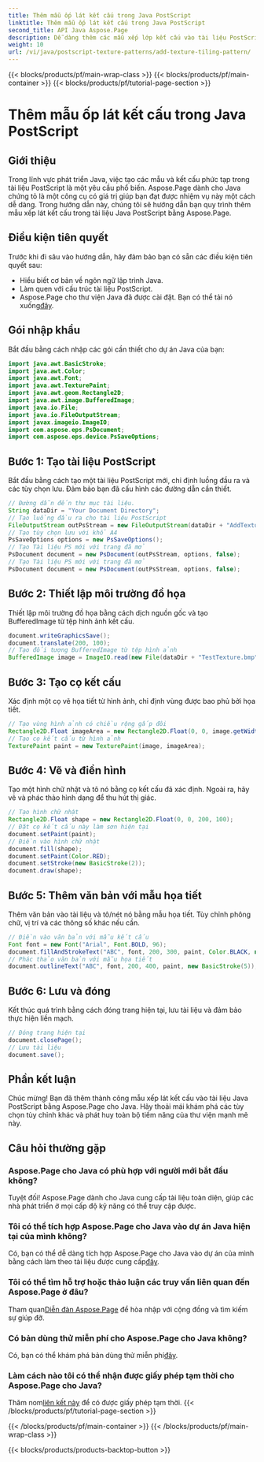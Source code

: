```yaml
---
title: Thêm mẫu ốp lát kết cấu trong Java PostScript
linktitle: Thêm mẫu ốp lát kết cấu trong Java PostScript
second_title: API Java Aspose.Page
description: Dễ dàng thêm các mẫu xếp lớp kết cấu vào tài liệu PostScript bằng Aspose.Page cho Java. Khám phá hướng dẫn tích hợp liền mạch của chúng tôi để có khả năng sáng tạo.
weight: 10
url: /vi/java/postscript-texture-patterns/add-texture-tiling-pattern/
---
```


{{< blocks/products/pf/main-wrap-class >}}
{{< blocks/products/pf/main-container >}}
{{< blocks/products/pf/tutorial-page-section >}}

# Thêm mẫu ốp lát kết cấu trong Java PostScript

## Giới thiệu
Trong lĩnh vực phát triển Java, việc tạo các mẫu và kết cấu phức tạp trong tài liệu PostScript là một yêu cầu phổ biến. Aspose.Page dành cho Java chứng tỏ là một công cụ có giá trị giúp bạn đạt được nhiệm vụ này một cách dễ dàng. Trong hướng dẫn này, chúng tôi sẽ hướng dẫn bạn quy trình thêm mẫu xếp lát kết cấu trong tài liệu Java PostScript bằng Aspose.Page.
## Điều kiện tiên quyết
Trước khi đi sâu vào hướng dẫn, hãy đảm bảo bạn có sẵn các điều kiện tiên quyết sau:
- Hiểu biết cơ bản về ngôn ngữ lập trình Java.
- Làm quen với cấu trúc tài liệu PostScript.
-  Aspose.Page cho thư viện Java đã được cài đặt. Bạn có thể tải nó xuống[đây](https://releases.aspose.com/page/java/).
## Gói nhập khẩu
Bắt đầu bằng cách nhập các gói cần thiết cho dự án Java của bạn:
```java
import java.awt.BasicStroke;
import java.awt.Color;
import java.awt.Font;
import java.awt.TexturePaint;
import java.awt.geom.Rectangle2D;
import java.awt.image.BufferedImage;
import java.io.File;
import java.io.FileOutputStream;
import javax.imageio.ImageIO;
import com.aspose.eps.PsDocument;
import com.aspose.eps.device.PsSaveOptions;
```
## Bước 1: Tạo tài liệu PostScript
Bắt đầu bằng cách tạo một tài liệu PostScript mới, chỉ định luồng đầu ra và các tùy chọn lưu. Đảm bảo bạn đã cấu hình các đường dẫn cần thiết.
```java
// Đường dẫn đến thư mục tài liệu.
String dataDir = "Your Document Directory";
// Tạo luồng đầu ra cho tài liệu PostScript
FileOutputStream outPsStream = new FileOutputStream(dataDir + "AddTextureTilingPattern_outPS.ps");
// Tạo tùy chọn lưu với khổ A4
PsSaveOptions options = new PsSaveOptions();
// Tạo Tài liệu PS mới với trang đã mở
PsDocument document = new PsDocument(outPsStream, options, false);
// Tạo Tài liệu PS mới với trang đã mở
PsDocument document = new PsDocument(outPsStream, options, false);
```
## Bước 2: Thiết lập môi trường đồ họa
Thiết lập môi trường đồ họa bằng cách dịch nguồn gốc và tạo BufferedImage từ tệp hình ảnh kết cấu.
```java
document.writeGraphicsSave();
document.translate(200, 100);
// Tạo đối tượng BufferedImage từ tệp hình ảnh
BufferedImage image = ImageIO.read(new File(dataDir + "TestTexture.bmp"));
```
## Bước 3: Tạo cọ kết cấu
Xác định một cọ vẽ họa tiết từ hình ảnh, chỉ định vùng được bao phủ bởi họa tiết.
```java
// Tạo vùng hình ảnh có chiều rộng gấp đôi
Rectangle2D.Float imageArea = new Rectangle2D.Float(0, 0, image.getWidth() * 2, image.getHeight());
// Tạo cọ kết cấu từ hình ảnh
TexturePaint paint = new TexturePaint(image, imageArea);
```
## Bước 4: Vẽ và điền hình
Tạo một hình chữ nhật và tô nó bằng cọ kết cấu đã xác định. Ngoài ra, hãy vẽ và phác thảo hình dạng để thu hút thị giác.
```java
// Tạo hình chữ nhật
Rectangle2D.Float shape = new Rectangle2D.Float(0, 0, 200, 100);
// Đặt cọ kết cấu này làm sơn hiện tại
document.setPaint(paint);
// Điền vào hình chữ nhật
document.fill(shape);
document.setPaint(Color.RED);
document.setStroke(new BasicStroke(2));
document.draw(shape);
```
## Bước 5: Thêm văn bản với mẫu họa tiết
Thêm văn bản vào tài liệu và tô/nét nó bằng mẫu họa tiết. Tùy chỉnh phông chữ, vị trí và các thông số khác nếu cần.
```java
// Điền vào văn bản với mẫu kết cấu
Font font = new Font("Arial", Font.BOLD, 96);
document.fillAndStrokeText("ABC", font, 200, 300, paint, Color.BLACK, new BasicStroke(2));
// Phác thảo văn bản với mẫu họa tiết
document.outlineText("ABC", font, 200, 400, paint, new BasicStroke(5));
```
## Bước 6: Lưu và đóng
Kết thúc quá trình bằng cách đóng trang hiện tại, lưu tài liệu và đảm bảo thực hiện liền mạch.
```java
// Đóng trang hiện tại
document.closePage();
// Lưu tài liệu
document.save();
```
## Phần kết luận
Chúc mừng! Bạn đã thêm thành công mẫu xếp lát kết cấu vào tài liệu Java PostScript bằng Aspose.Page cho Java. Hãy thoải mái khám phá các tùy chọn tùy chỉnh khác và phát huy toàn bộ tiềm năng của thư viện mạnh mẽ này.

## Câu hỏi thường gặp
### Aspose.Page cho Java có phù hợp với người mới bắt đầu không?
Tuyệt đối! Aspose.Page dành cho Java cung cấp tài liệu toàn diện, giúp các nhà phát triển ở mọi cấp độ kỹ năng có thể truy cập được.
### Tôi có thể tích hợp Aspose.Page cho Java vào dự án Java hiện tại của mình không?
 Có, bạn có thể dễ dàng tích hợp Aspose.Page cho Java vào dự án của mình bằng cách làm theo tài liệu được cung cấp[đây](https://reference.aspose.com/page/java/).
### Tôi có thể tìm hỗ trợ hoặc thảo luận các truy vấn liên quan đến Aspose.Page ở đâu?
 Tham quan[Diễn đàn Aspose.Page](https://forum.aspose.com/c/page/39) để hòa nhập với cộng đồng và tìm kiếm sự giúp đỡ.
### Có bản dùng thử miễn phí cho Aspose.Page cho Java không?
 Có, bạn có thể khám phá bản dùng thử miễn phí[đây](https://releases.aspose.com/).
### Làm cách nào tôi có thể nhận được giấy phép tạm thời cho Aspose.Page cho Java?
 Thăm nom[liên kết này](https://purchase.aspose.com/temporary-license/) để có được giấy phép tạm thời.
{{< /blocks/products/pf/tutorial-page-section >}}

{{< /blocks/products/pf/main-container >}}
{{< /blocks/products/pf/main-wrap-class >}}

{{< blocks/products/products-backtop-button >}}
